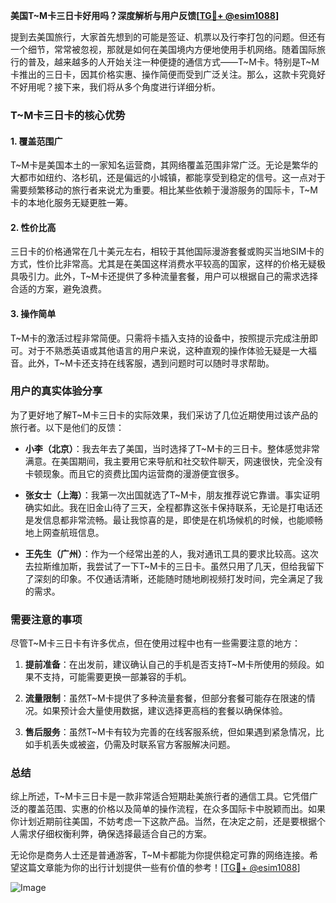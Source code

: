 **美国T~M卡三日卡好用吗？深度解析与用户反馈[[TG💪+ @esim1088](https://t.me/s/esim1088)]**

提到去美国旅行，大家首先想到的可能是签证、机票以及行李打包的问题。但还有一个细节，常常被忽视，那就是如何在美国境内方便地使用手机网络。随着国际旅行的普及，越来越多的人开始关注一种便捷的通信方式——T~M卡。特别是T~M卡推出的三日卡，因其价格实惠、操作简便而受到广泛关注。那么，这款卡究竟好不好用呢？接下来，我们将从多个角度进行详细分析。

### T~M卡三日卡的核心优势

#### 1. **覆盖范围广**
T~M卡是美国本土的一家知名运营商，其网络覆盖范围非常广泛。无论是繁华的大都市如纽约、洛杉矶，还是偏远的小城镇，都能享受到稳定的信号。这一点对于需要频繁移动的旅行者来说尤为重要。相比某些依赖于漫游服务的国际卡，T~M卡的本地化服务无疑更胜一筹。

#### 2. **性价比高**
三日卡的价格通常在几十美元左右，相较于其他国际漫游套餐或购买当地SIM卡的方式，性价比非常高。尤其是在美国这样消费水平较高的国家，这样的价格无疑极具吸引力。此外，T~M卡还提供了多种流量套餐，用户可以根据自己的需求选择合适的方案，避免浪费。

#### 3. **操作简单**
T~M卡的激活过程非常简便。只需将卡插入支持的设备中，按照提示完成注册即可。对于不熟悉英语或其他语言的用户来说，这种直观的操作体验无疑是一大福音。此外，T~M卡还支持在线客服，遇到问题时可以随时寻求帮助。

### 用户的真实体验分享

为了更好地了解T~M卡三日卡的实际效果，我们采访了几位近期使用过该产品的旅行者。以下是他们的反馈：

- **小李（北京）**：我去年去了美国，当时选择了T~M卡的三日卡。整体感觉非常满意。在美国期间，我主要用它来导航和社交软件聊天，网速很快，完全没有卡顿现象。而且它的资费比国内运营商的漫游便宜很多。
  
- **张女士（上海）**：我第一次出国就选了T~M卡，朋友推荐说它靠谱。事实证明确实如此。我在旧金山待了三天，全程都靠这张卡保持联系，无论是打电话还是发信息都非常流畅。最让我惊喜的是，即使是在机场候机的时候，也能顺畅地上网查航班信息。

- **王先生（广州）**：作为一个经常出差的人，我对通讯工具的要求比较高。这次去拉斯维加斯，我尝试了一下T~M卡的三日卡。虽然只用了几天，但给我留下了深刻的印象。不仅通话清晰，还能随时随地刷视频打发时间，完全满足了我的需求。

### 需要注意的事项

尽管T~M卡三日卡有许多优点，但在使用过程中也有一些需要注意的地方：

1. **提前准备**：在出发前，建议确认自己的手机是否支持T~M卡所使用的频段。如果不支持，可能需要更换一部兼容的手机。
   
2. **流量限制**：虽然T~M卡提供了多种流量套餐，但部分套餐可能存在限速的情况。如果预计会大量使用数据，建议选择更高档的套餐以确保体验。

3. **售后服务**：虽然T~M卡有较为完善的在线客服系统，但如果遇到紧急情况，比如手机丢失或被盗，仍需及时联系官方客服解决问题。

### 总结

综上所述，T~M卡三日卡是一款非常适合短期赴美旅行者的通信工具。它凭借广泛的覆盖范围、实惠的价格以及简单的操作流程，在众多国际卡中脱颖而出。如果你计划近期前往美国，不妨考虑一下这款产品。当然，在决定之前，还是要根据个人需求仔细权衡利弊，确保选择最适合自己的方案。

无论你是商务人士还是普通游客，T~M卡都能为你提供稳定可靠的网络连接。希望这篇文章能为你的出行计划提供一些有价值的参考！[[TG💪+ @esim1088](https://t.me/s/esim1088)]

![Image](https://i.postimg.cc/4NQfJmqS/Snipaste-2025-05-13-00-14-12.png)